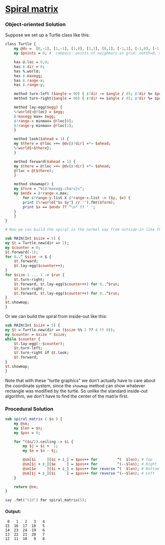 [1]: https://rosettacode.org/wiki/Spiral_matrix

# [Spiral matrix][1]





### Object-oriented Solution



Suppose we set up a Turtle class like this:

```perl
class Turtle {
    my @dv =  [0,-1], [1,-1], [1,0], [1,1], [0,1], [-1,1], [-1,0], [-1,-1];
    my $points = 8; # 'compass' points of neighbors on grid: north=0, northeast=1, east=2, etc.

    has @.loc = 0,0;
    has $.dir = 0;
    has %.world;
    has $.maxegg;
    has $.range-x;
    has $.range-y;

    method turn-left ($angle = 90) { $!dir -= $angle / 45; $!dir %= $points; }
    method turn-right($angle = 90) { $!dir += $angle / 45; $!dir %= $points; }

    method lay-egg($egg) {
    %!world{~@!loc} = $egg;
    $!maxegg max= $egg;
    $!range-x minmax= @!loc[0];
    $!range-y minmax= @!loc[1];
    }

    method look($ahead = 1) {
    my $there = @!loc »+« @dv[$!dir] »*» $ahead;
    %!world{~$there};
    }

    method forward($ahead = 1) {
    my $there = @!loc »+« @dv[$!dir] »*» $ahead;
    @!loc = @($there);
    }

    method showmap() {
    my $form = "%{$!maxegg.chars}s";
    my $endx = $!range-x.max;
        for $!range-y.list X $!range-x.list -> ($y, $x) {
        print (%!world{"$x $y"} // '').fmt($form);
        print $x == $endx ?? "\n" !! ' ';
    }
    }
}

# Now we can build the spiral in the normal way from outside-in like this:

sub MAIN(Int $size = 5) {
my $t = Turtle.new(dir => 2);
my $counter = 0;
$t.forward(-1);
for 0..^ $size -> $ {
    $t.forward;
    $t.lay-egg($counter++);
}
for $size-1 ... 1 -> $run {
    $t.turn-right;
    $t.forward, $t.lay-egg($counter++) for 0..^$run;
    $t.turn-right;
    $t.forward, $t.lay-egg($counter++) for 0..^$run;
}
$t.showmap;
}
```


Or we can build the spiral from inside-out like this:

```perl
sub MAIN(Int $size = 5) {
my $t = Turtle.new(dir => ($size %% 2 ?? 4 !! 0));
my $counter = $size * $size;
while $counter {
    $t.lay-egg(--$counter);
    $t.turn-left;
    $t.turn-right if $t.look;
    $t.forward;
}
$t.showmap;
}
```


Note that with these "turtle graphics" we don't actually have to care about the coordinate system, since the `showmap` method can show whatever rectangle was modified by the turtle.  So unlike the standard inside-out algorithm, we don't have to find the center of the matrix first.



### Procedural Solution

```perl
sub spiral_matrix ( $n ) {
    my @sm;
    my $len = $n;
    my $pos = 0;

    for ^($n/2).ceiling -> $i {
        my $j = $i +  1;
        my $e = $n - $j;

        @sm[$i     ][$i + $_] = $pos++ for         ^(  $len); # Top
        @sm[$j + $_][$e     ] = $pos++ for         ^(--$len); # Right
        @sm[$e     ][$i + $_] = $pos++ for reverse ^(  $len); # Bottom
        @sm[$j + $_][$i     ] = $pos++ for reverse ^(--$len); # Left
    }

    return @sm;
}

say .fmt('%3d') for spiral_matrix(5);
```

#### Output:
```
 0   1   2   3   4
15  16  17  18   5
14  23  24  19   6
13  22  21  20   7
12  11  10   9   8
```
